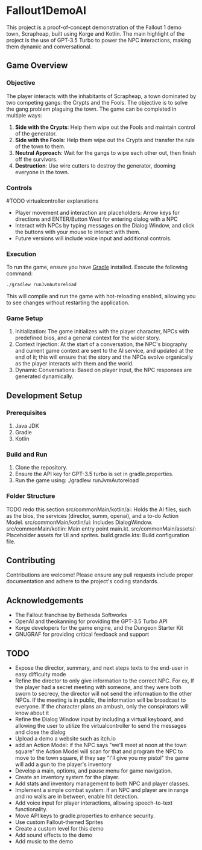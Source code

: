 # Fallout1DemoAI
This project is a proof-of-concept demonstration of the Fallout 1 demo town, Scrapheap, 
built using Korge and Kotlin. The main highlight of the project is the use of GPT-3.5 Turbo to 
power the NPC interactions, making them dynamic and conversational.

## Game Overview

### Objective
The player interacts with the inhabitants of Scrapheap, a town dominated by two competing gangs: the Crypts and the Fools. 
The objective is to solve the gang problem plaguing the town. 
The game can be completed in multiple ways:
1. **Side with the Crypts**: Help them wipe out the Fools and maintain control of the generator.
2. **Side with the Fools**: Help them wipe out the Crypts and transfer the rule of the town to them.
3. **Neutral Approach**: Wait for the gangs to wipe each other out, then finish off the survivors.
4. **Destruction**: Use wire cutters to destroy the generator, dooming everyone in the town.

### Controls
#TODO virtualcontroller explanations
- Player movement and interaction are placeholders: Arrow keys for directions and ENTER/Button West for entering dialog with a NPC
- Interact with NPCs by typing messages on the Dialog Window, and click the buttons with your mouse to interact with them.
- Future versions will include voice input and additional controls.

### Execution
To run the game, ensure you have [Gradle](https://gradle.org/install/) installed. Execute the following command:

```bash
./gradlew runJvmAutoreload
```
This will compile and run the game with hot-reloading enabled, allowing you to see changes without restarting the application.

### Game Setup
1. Initialization: The game initializes with the player character, NPCs with predefined bios, and a general context for the wider story.
2. Context Injection: At the start of a conversation, the NPC's biography and current game context are sent to the AI service, and updated at the end of it; 
this will ensure that the story and the NPCs evolve organically as the player interacts with them and the world.
3. Dynamic Conversations: Based on player input, the NPC responses are generated dynamically.

## Development Setup
### Prerequisites
1. Java JDK
2. Gradle
3. Kotlin

### Build and Run
1. Clone the repository.
2. Ensure the API key for GPT-3.5 turbo is set in gradle.properties.
3. Run the game using: ./gradlew runJvmAutoreload

### Folder Structure
TODO redo this section
src/commonMain/kotlin/ai: Holds the AI files, such as the bios, the services (director, summ, openai), and a to-do Action Model.
src/commonMain/kotlin/ui: Includes DialogWindow.
src/commonMain/kotlin: Main entry point main.kt.
src/commonMain/assets/: Placeholder assets for UI and sprites.
build.gradle.kts: Build configuration file.

## Contributing
Contributions are welcome! Please ensure any pull requests include proper documentation and 
adhere to the project's coding standards.

## Acknowledgements
- The Fallout franchise by Bethesda Softworks
- OpenAI and theokanning for providing the GPT-3.5 Turbo API
- Korge developers for the game engine, and the Dungeon Starter Kit
- GNUGRAF for providing critical feedback and support

## TODO
- Expose the director, summary, and next steps texts to the end-user in easy difficulty mode
- Refine the director to only give information to the correct NPC. For ex, If the player had a secret
meeting with someone, and they were both sworn to secrecy, the director will not send the information 
to the other NPCs. If the meeting is in public, the information will be broadcast to everyone. If the 
character plans an ambush, only the conspirators will know about it
- Refine the Dialog Window input by including a virtual keyboard, and allowing the user
to utilize the virtualcontroller to send the messages and close the dialog
- Upload a demo a website such as itch.io
- add an Action Model: if the NPC says "we'll meet at noon at the town square" 
the Action Model will scan for that and program the NPC to move to the town square, 
if they say "I'll give you my pistol" the game will add a gun to the player's inventory
- Develop a main, options, and pause menu for game navigation.
- Create an inventory system for the player.
- Add stats and inventory management to both NPC and player classes.
- Implement a simple combat system: if an NPC and player are in range and no walls are in between, 
enable hit detection.
- Add voice input for player interactions, allowing speech-to-text functionality.
- Move API keys to gradle.properties to enhance security.
- Use custom Fallout-themed Sprites
- Create a custom level for this demo
- Add sound effects to the demo
- Add music to the demo
